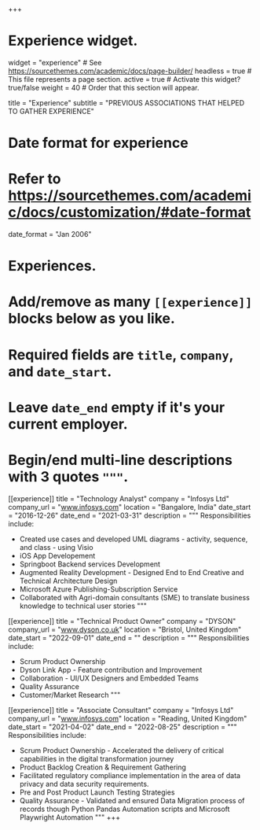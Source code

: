 +++
# Experience widget.
widget = "experience"  # See https://sourcethemes.com/academic/docs/page-builder/
headless = true  # This file represents a page section.
active = true  # Activate this widget? true/false
weight = 40  # Order that this section will appear.

title = "Experience"
subtitle = "PREVIOUS ASSOCIATIONS THAT HELPED TO GATHER EXPERIENCE"

# Date format for experience
#   Refer to https://sourcethemes.com/academic/docs/customization/#date-format
date_format = "Jan 2006"

# Experiences.
#   Add/remove as many `[[experience]]` blocks below as you like.
#   Required fields are `title`, `company`, and `date_start`.
#   Leave `date_end` empty if it's your current employer.
#   Begin/end multi-line descriptions with 3 quotes `"""`.


[[experience]]
  title = "Technology Analyst"
  company = "Infosys Ltd"
  company_url = "www.infosys.com"
  location = "Bangalore, India"
  date_start = "2016-12-26"
  date_end = "2021-03-31"
  description = """ 
  Responsibilities include:
  
  * Created use cases and developed UML diagrams - activity, sequence, and class - using Visio 
  * iOS App Developement 
  * Springboot Backend services Development
  * Augmented Reality Development - Designed End to End Creative and Technical Architecture Design
  * Microsoft Azure Publishing-Subscription Service 
  * Collaborated with Agri-domain consultants (SME) to translate business knowledge to technical user stories
  """
 
   [[experience]]
  title = "Technical Product Owner"
  company = "DYSON"
  company_url = "www.dyson.co.uk"
  location = "Bristol, United Kingdom"
  date_start = "2022-09-01"
  date_end = ""
  description = """ 
  Responsibilities include:
  
  * Scrum Product Ownership
  * Dyson Link App - Feature contribution and Improvement
  * Collaboration - UI/UX Designers and Embedded Teams
  * Quality Assurance
  * Customer/Market Research
  """ 

   [[experience]]
  title = "Associate Consultant"
  company = "Infosys Ltd"
  company_url = "www.infosys.com"
  location = "Reading, United Kingdom"
  date_start = "2021-04-02"
  date_end = "2022-08-25"
  description = """ 
  Responsibilities include:
  
  * Scrum Product Ownership - Accelerated the delivery of critical capabilities in the digital transformation journey
  * Product Backlog Creation & Requirement Gathering
  * Facilitated regulatory compliance implementation in the area of data privacy and data security requirements.
  * Pre and Post Product Launch Testing Strategies
  * Quality Assurance - Validated and ensured Data Migration process of records though Python Pandas Automation scripts and Microsoft Playwright Automation
  """ 
+++

